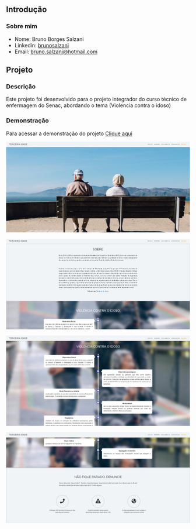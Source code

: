 ## Introdução

### Sobre mim
* Nome: Bruno Borges Salzani
* Linkedin: <a href="https://www.linkedin.com/in/brunosalzani/" target="_blank">brunosalzani</a>
* Email: <a href="mailto:bruno.salzani@hotmail.com" target="_blank">bruno.salzani@hotmail.com</a>

## Projeto

### Descrição
Este projeto foi desenvolvido para o projeto integrador do curso técnico de enfermagem do Senac, abordando o tema (Violencia contra o idoso)

### Demonstração
Para acessar a demonstração do projeto <a href="https://bruno-salzani.github.io/enfermagem-senac/" target="_blank">Clique aqui</a>

![GitHub Logo](/src/assets/img/thumb/thumb_1.jpg)

![GitHub Logo](/src/assets/img/thumb/thumb_2.jpg)

![GitHub Logo](/src/assets/img/thumb/thumb_3.jpg)

![GitHub Logo](/src/assets/img/thumb/thumb_4.jpg)
